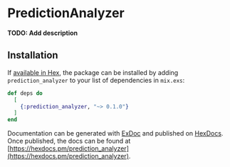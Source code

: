 # PredictionAnalyzer

**TODO: Add description**

## Installation

If [available in Hex](https://hex.pm/docs/publish), the package can be installed
by adding `prediction_analyzer` to your list of dependencies in `mix.exs`:

```elixir
def deps do
  [
    {:prediction_analyzer, "~> 0.1.0"}
  ]
end
```

Documentation can be generated with [ExDoc](https://github.com/elixir-lang/ex_doc)
and published on [HexDocs](https://hexdocs.pm). Once published, the docs can
be found at [https://hexdocs.pm/prediction_analyzer](https://hexdocs.pm/prediction_analyzer).

